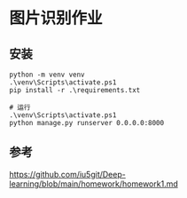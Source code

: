# 图片识别作业

## 安装

```shell
python -m venv venv
.\venv\Scripts\activate.ps1
pip install -r .\requirements.txt

# 运行
.\venv\Scripts\activate.ps1
python manage.py runserver 0.0.0.0:8000
```



## 参考

https://github.com/iu5git/Deep-learning/blob/main/homework/homework1.md

